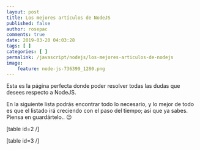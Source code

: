 ```yaml
---
layout: post
title: Los mejores artículos de NodeJS
published: false
author: rosepac
comments: true
date: 2019-03-20 04:03:28
tags: [ ]
categories: [ ]
permalink: /javascript/nodejs/los-mejores-articulos-de-nodejs
image:
    feature: node-js-736399_1280.png
---
```

Esta es la página perfecta donde poder resolver todas las dudas que desees respecto a NodeJS.

En la siguiente lista podrás encontrar todo lo necesario, y lo mejor de todo es que el listado irá creciendo con el paso del tiempo; así que ya sabes. Piensa en guardártelo.. 😉

[table id=2 /]

[table id=3 /]